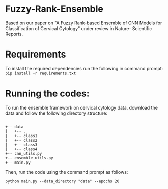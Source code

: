 # Fuzzy-Rank-Ensemble
Based on our paper on "A Fuzzy Rank-based Ensemble of CNN Models for Classification of Cervical Cytology" under review in Nature- Scientific Reports.

# Requirements
To install the required dependencies run the following in command prompt:
`pip install -r requirements.txt`

# Running the codes:
To run the ensemble framework on cervical cytology data, download the data and follow the following directory structure:

```

+-- data
|   +-- .
|   +-- class1
|   +-- class2
|   +-- class3
|   +-- class4
+-- cnn_utils.py
+-- ensemble_utils.py
+-- main.py

```
Then, run the code using the command prompt as follows:

`python main.py --data_directory "data" --epochs 20`
